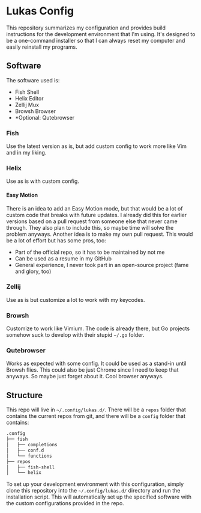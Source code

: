 # Lukas Config

This repository summarizes my configuration and provides build instructions for the development environment that I'm using. It's designed to be a one-command installer so that I can always reset my computer and easily reinstall my programs.

## Software

The software used is:
- Fish Shell
- Helix Editor
- Zellij Mux
- Browsh Browser
- *Optional: Qutebrowser

### Fish

Use the latest version as is, but add custom config to work more like Vim and in my liking.

### Helix

Use as is with custom config.

#### Easy Motion

There is an idea to add an Easy Motion mode, but that would be a lot of custom code that breaks with future updates. I already did this for earlier versions based on a pull request from someone else that never came through. They also plan to include this, so maybe time will solve the problem anyways. Another idea is to make my own pull request. This would be a lot of effort but has some pros, too:
- Part of the official repo, so it has to be maintained by not me
- Can be used as a resume in my GitHub
- General experience, I never took part in an open-source project (fame and glory, too)

### Zellij

Use as is but customize a lot to work with my keycodes.

### Browsh

Customize to work like Vimium. The code is already there, but Go projects somehow suck to develop with their stupid `~/.go` folder.

### Qutebrowser

Works as expected with some config. It could be used as a stand-in until Browsh flies. This could also be just Chrome since I need to keep that anyways. So maybe just forget about it. Cool browser anyways.

## Structure

This repo will live in `~/.config/lukas.d/`. There will be a `repos` folder that contains the current repos from git, and there will be a `config` folder that contains:

```bash
.config
├── fish
│   ├── completions
│   ├── conf.d
│   └── functions
├── repos
│   ├── fish-shell
│   └── helix
```

To set up your development environment with this configuration, simply clone this repository into the `~/.config/lukas.d/` directory and run the installation script. This will automatically set up the specified software with the custom configurations provided in the repo.